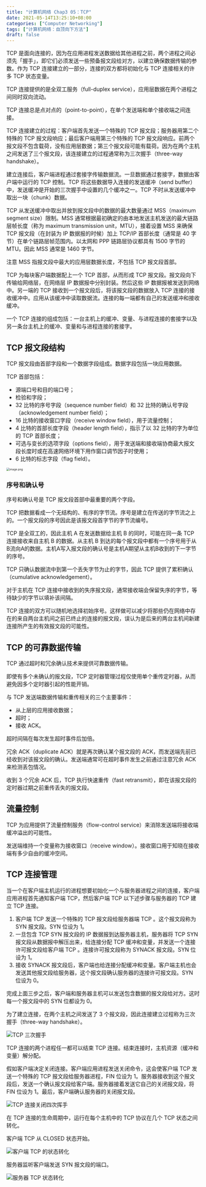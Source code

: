 ```yaml
---
title: "计算机网络 Chap3 05：TCP"
date: 2021-05-14T13:25:10+08:00
categories: ["Computer Networking"]
tags: ["计算机网络：自顶向下方法"]
draft: false
---
```


TCP 是面向连接的，因为在应用进程发送数据给其他进程之前，两个进程之间必须先「握手」，即它们必须发送一些预备报文段给对方，以建立确保数据传输的参数。作为 TCP 连接建立的一部分，连接的双方都将初始化与 TCP 连接相关的许多 TCP 状态变量。

TCP 连接提供的是全双工服务（full-duplex service），应用层数据在两个进程之间同时双向流动。

TCP 连接总是点对点的（point-to-point），在单个发送端和单个接收端之间连接。

<!--more-->

TCP 连接建立的过程：客户端首先发送一个特殊的 TCP 报文段；服务器用第二个特殊的 TCP 报文段响应；最后客户端用第三个特殊的 TCP 报文段响应。前两个报文段不包含载荷，没有应用层数据；第三个报文段可能有载荷。因为在两个主机之间发送了三个报文段，该连接建立的过程通常称为三次握手（three-way handshake）。

建立连接后，客户端进程通过套接字传输数据流。一旦数据通过套接字，数据由客户端中运行的 TCP 控制。TCP 将这些数据导入连接的发送缓冲（send buffer）中，发送缓冲是开始的三次握手中设置的几个缓冲之一。TCP 不时从发送缓冲中取出一块（chunk）数据。

TCP 从发送缓冲中取出并放到报文段中的数据的最大数量通过 MSS（maximum segment size）限制。MSS 通常根据最初确定的由本地发送主机发送的最大链路层帧长度（称为 maximum transmission unit，MTU），接着设置 MSS 来确保 TCP 报文段（在封装为 IP 数据报的时候）加上 TCP/IP 首部长度（通常是 40 字节）在单个链路层帧范围内。以太网和 PPP 链路层协议都具有 1500 字节的 MTU。因此 MSS 通常是 1460 字节。

注意 MSS 指报文段中最大的应用层数据长度，不包括 TCP 报文段首部。

TCP 为每块客户端数据配上一个 TCP 首部，从而形成 TCP 报文段。报文段向下传输给网络层，在网络层 IP 数据报中分别封装。然后这些 IP 数据报被发送到网络中。另一端的 TCP 接收到一个报文段后，将该报文段的数据放入 TCP 连接的接收缓冲中。应用从该缓冲中读取数据流。连接的每一端都有自己的发送缓冲和接收缓冲。

一个 TCP 连接的组成包括：一台主机上的缓冲、变量、与进程连接的套接字以及另一条台主机上的缓冲、变量和与进程连接的套接字。

## TCP 报文段结构

TCP 报文段由首部字段和一个数据字段组成。数据字段包括一块应用数据。

TCP 首部包括：

- 源端口号和目的端口号；
- 检验和字段；
- 32 比特的序号字段（sequence number field）和 32 比特的确认号字段（acknowledgement number field）；
- 16 比特的接收窗口字段（receive window field），用于流量控制；
- 4 比特的首部长度字段（header length field），指示了以 32 比特的字为单位的 TCP 首部长度；
- 可选与变长的选项字段（options field），用于发送端和接收端协商最大报文段长度时或在高速网络环境下用作窗口调节因子时使用；
- 6 比特的标志字段（flag field）。

<img src="https://i.loli.net/2021/05/14/h184n56qrsomDxH.png" alt="image.png" style="zoom:50%;" />

### 序号和确认号

序号和确认号是 TCP 报文段首部中最重要的两个字段。

TCP 把数据看成一个无结构的、有序的字节流。序号是建立在传送的字节流之上的。一个报文段的序号因此是该报文段首字节的字节流编号。

TCP 是全双工的，因此主机 A 在发送数据给主机 B 的同时，可能在同一条 TCP 连接接收来自主机 B 的数据。从主机 B 到达的每个报文段中都有一个序号用于从B流向A的数据。主机A写入报文段的确认号是主机A期望从主机B收到的下一字节的序号。

TCP 只确认数据流中到第一个丢失字节为止的字节，因此 TCP 提供了累积确认（cumulative acknowledgement）。

对于主机在 TCP 连接中接收到的失序报文段，通常接收端会保留失序的字节，等待缺少的字节以填补该间隔。

TCP 连接的双方可以随机地选择初始序号。这样做可以减少将那些仍在网络中存在的来自两台主机间之前已终止的连接的报文段，误认为是后来的两台主机间新建连接所产生的有效报文段的可能性。

## TCP 的可靠数据传输

TCP 通过超时和冗余确认技术来提供可靠数据传输。

即使有多个未确认的报文段，TCP 定时器管理过程仅使用单个重传定时器，从而避免因多个定时器引起的性能开销。

与 TCP 发送端数据传输和重传相关的三个主要事件：

- 从上层的应用接收数据；
- 超时；
- 接收 ACK。

超时间隔在每次发生超时事件后加倍。

冗余 ACK（duplicate ACK）就是再次确认某个报文段的 ACK，而发送端先前已经收到对该报文段的确认。发送端通常可在超时事件发生之前通过注意冗余 ACK 来检测丢包情况。

收到 3 个冗余 ACK 后，TCP 执行快速重传（fast retransmit），即在该报文段的定时器过期之前重传丢失的报文段。

## 流量控制

TCP 为应用提供了流量控制服务（flow-control service）来消除发送端将接收端缓冲溢出的可能性。

发送端维持一个变量称为接收窗口（receive window）。接收窗口用于知晓在接收端有多少自由的缓冲空间。

## TCP 连接管理

当一个在客户端主机运行的进程想要初始化一个与服务器进程之间的连接，客户端应用进程首先通知客户端 TCP，然后客户端 TCP 以下述步骤与服务器的 TCP 建立 TCP 连接。

1. 客户端 TCP 发送一个特殊的 TCP 报文段给服务器端 TCP 。这个报文段称为 SYN 报文段。SYN 位设为 1。
2. 一旦包含 TCP SYN 报文段的 IP 数据报到达服务器主机，服务器将 TCP SYN 报文段从数据报中解压出来，给连接分配 TCP 缓冲和变量，并发送一个连接许可报文段给客户端 TCP 。连接许可报文段称为 SYNACK 报文段。SYN 位设为 1。
3. 接收 SYNACK 报文段后，客户端也给连接分配缓冲和变量。客户端主机也会发送其他报文段给服务器，这个报文段确认服务器的连接许可报文段。SYN 位设为 0。

完成上面三步之后，客户端和服务器主机可以发送包含数据的报文段给对方。这时每一个报文段中的 SYN 位都设为 0。

为了建立连接，在两个主机之间发送了 3 个报文段，因此连接建立过程称为三次握手（three-way handshake）。

![TCP 三次握手](https://i.loli.net/2021/05/26/WJX9vZfzDRrVtdB.png)

TCP 连接的两个进程任一都可以结束 TCP 连接。结束连接时，主机资源（缓冲和变量）解分配。

假如客户端决定关闭连接。客户端应用进程发送关闭命令，这会使客户端 TCP 发送一个特殊的 TCP 报文段给服务器进程，FIN 位设为 1。服务器接收到这个报文段后，发送一个确认报文段给客户端。服务器接着发送它自己的关闭报文段，将 FIN 位设为 1。最后，客户端确认服务器的关闭报文段。

![TCP 连接关闭四次挥手](https://i.loli.net/2021/05/26/u5Xr7PzlECmwbRK.png)

在 TCP 连接的生命周期中，运行在每个主机中的 TCP 协议在几个 TCP 状态之间转化。

客户端 TCP 从 CLOSED 状态开始。

![客户端 TCP 的状态转化](https://i.loli.net/2021/05/26/jRWNCSHDe2MmULh.png)

服务器监听客户端发送 SYN 报文段的端口。

![服务器 TCP 状态转化](https://i.loli.net/2021/05/26/4OALcplxso7vUhB.png)
